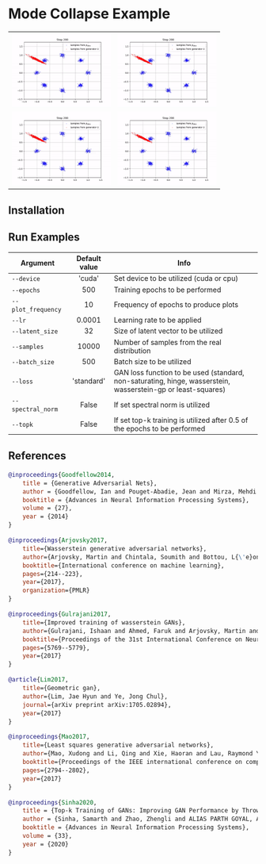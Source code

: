 # Mode Collapse Example

<table>
  <tr>
    <td> <img src="/plots/hinge.gif"  alt="1" width = 200px height = 150px ></td>
    <td><img src="/plots/hinge.gif" alt="2" width = 200px height = 150px></td>
  </tr> 
  <tr>
    <td> <img src="/plots/hinge.gif"  alt="3" width = 200px height = 150px ></td>
    <td><img src="/plots/hinge.gif" alt="4" width = 200px height = 150px></td>
  </td>
  </tr>
</table>

## Installation

## Run Examples

|Argument | Default value | Info |
| --- | :---: | --- |
|`--device` | 'cuda' | Set device to be utilized (cuda or cpu) |
|`--epochs` | 500 | Training epochs to be performed |
|`--plot_frequency` | 10 | Frequency of epochs to produce plots |
|`--lr` | 0.0001 | Learning rate to be applied |
|`--latent_size` | 32 | Size of latent vector to be utilized |
|`--samples` | 10000 | Number of samples from the real distribution |
|`--batch_size` | 500 | Batch size to be utilized |
|`--loss` | 'standard' | GAN loss function to be used (standard, non-saturating, hinge, wasserstein, wasserstein-gp or least-squares) |
|`--spectral_norm` | False | If set spectral norm is utilized |
|`--topk` | False | If set top-k training is utilized after 0.5 of the epochs to be performed |

## References

````bibtex
@inproceedings{Goodfellow2014,
    title = {Generative Adversarial Nets},
    author = {Goodfellow, Ian and Pouget-Abadie, Jean and Mirza, Mehdi and Xu, Bing and Warde-Farley, David and Ozair, Sherjil and Courville, Aaron and Bengio, Yoshua},
    booktitle = {Advances in Neural Information Processing Systems},
    volume = {27},
    year = {2014}
}
````

````bibtex
@inproceedings{Arjovsky2017,
    title={Wasserstein generative adversarial networks},
    author={Arjovsky, Martin and Chintala, Soumith and Bottou, L{\'e}on},
    booktitle={International conference on machine learning},
    pages={214--223},
    year={2017},
    organization={PMLR}
}
````

````bibtex
@inproceedings{Gulrajani2017,
    title={Improved training of wasserstein GANs},
    author={Gulrajani, Ishaan and Ahmed, Faruk and Arjovsky, Martin and Dumoulin, Vincent and Courville, Aaron},
    booktitle={Proceedings of the 31st International Conference on Neural Information Processing Systems},
    pages={5769--5779},
    year={2017}
}
````

````bibtex
@article{Lim2017,
    title={Geometric gan},
    author={Lim, Jae Hyun and Ye, Jong Chul},
    journal={arXiv preprint arXiv:1705.02894},
    year={2017}
}
````

````bibtex
@inproceedings{Mao2017,
    title={Least squares generative adversarial networks},
    author={Mao, Xudong and Li, Qing and Xie, Haoran and Lau, Raymond YK and Wang, Zhen and Paul Smolley, Stephen},
    booktitle={Proceedings of the IEEE international conference on computer vision},
    pages={2794--2802},
    year={2017}
}
````

````bibtex
@inproceedings{Sinha2020,
    title = {Top-k Training of GANs: Improving GAN Performance by Throwing Away Bad Samples},
    author = {Sinha, Samarth and Zhao, Zhengli and ALIAS PARTH GOYAL, Anirudh Goyal and Raffel, Colin A and Odena, Augustus},
    booktitle = {Advances in Neural Information Processing Systems},
    volume = {33},
    year = {2020}
}
````
